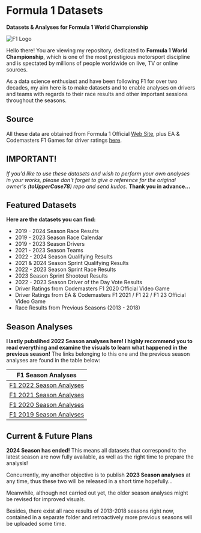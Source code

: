 # Formula 1 Datasets

**Datasets & Analyses for Formula 1 World Championship**

<!-- ![F1 logo](https://i.ibb.co/0Cv5J79/f1-logo-present.png) -->
![F1 Logo](F1_2023_logo.png)

Hello there! You are viewing my repository, dedicated to **Formula 1 World Championship**, which is one of the most prestigious motorsport discipline and is spectated by millions of people worldwide on live, TV or online sources.

As a data science enthusiast and have been following F1 for over two decades, my aim here is to make datasets and to enable analyses on drivers and teams with regards to their race results and other important sessions throughout the seasons.

## Source

All these data are obtained from Formula 1 Official [Web Site](https://www.formula1.com/), plus EA & Codemasters F1 Games for driver ratings [here](https://www.ea.com/games/f1/driver-ratings?isLocalized=true).

## IMPORTANT!

_If you'd like to use these datasets and wish to perform your own analyses in your works, please don't forget to give a reference for the original owner's (**toUpperCase78**) repo and send kudos._ **Thank you in advance...**

## Featured Datasets

**Here are the datasets you can find:**

- 2019 - 2024 Season Race Results
- 2019 - 2023 Season Race Calendar
- 2019 - 2023 Season Drivers
- 2021 - 2023 Season Teams
- 2022 - 2024 Season Qualifying Results
- 2021 & 2024 Season Sprint Qualifying Results
- 2022 - 2023 Season Sprint Race Results
- 2023 Season Sprint Shootout Results
- 2022 - 2023 Season Driver of the Day Vote Results
- Driver Ratings from Codemasters F1 2020 Official Video Game
- Driver Ratings from EA & Codemasters F1 2021 / F1 22 / F1 23 Official Video Game
- Race Results from Previous Seasons (2013 - 2018)

## Season Analyses

**I lastly pubslihed 2022 Season analyses here! I highly recommend you to read everything and examine the visuals to learn what happened in the previous season!** The links belonging to this one and the previous season analyses are found in the table below:

| F1 Season Analyses |
|--------------------|
| [F1 2022 Season Analyses](F1_2022Season_Analysis.ipynb)|
| [F1 2021 Season Analyses](F1_2021Season_Analysis.ipynb)|
| [F1 2020 Season Analyses](F1_2020season_analysis.ipynb)|
| [F1 2019 Season Analyses](F1_2019season_analysis.ipynb)|

## Current & Future Plans

**2024 Season has ended!** This means all datasets that correspond to the latest season are now fully available, as well as the right time to prepare the analysis!

Concurrently, my another objective is to publish **2023 Season analyses** at any time, thus these two will be released in a short time hopefully...

Meanwhile, although not carried out yet, the older season analyses might be revised for improved visuals.

Besides, there exist all race results of 2013-2018 seasons right now, contained in a separate folder and retroactively more previous seasons will be uploaded some time.
